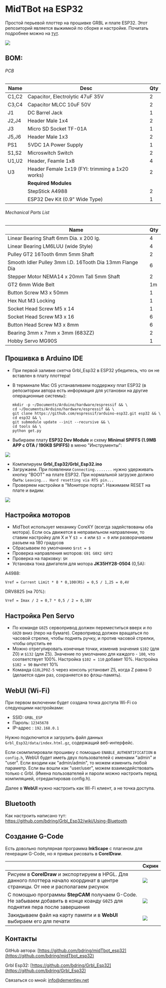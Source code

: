 MidTBot на ESP32
================

Простой перьевой плоттер на прошивке GRBL и плате ESP32. Этот репозиторий является выжимкой по сборке и настройке. Почитать подробнее можно на [тут](https://github.com/bdring/midTbot_esp32).

![](./img/device.jpg)

## BOM:

###### PCB

|Name|Desc|Qty
|---|---|---
|C1,C2|Capacitor, Electrolytic 47uF 35V|2
|C3,C4|Capacitor MLCC 10uF 50V|2
|J1|DC Barrel Jack|1
|J2,J4|Header Male 1x4|2
|J3|Micro SD Socket TF-01A|1
|J5,J6|Header Male 1x3|2
|PS1|5VDC 1A Power Supply|1
|S1,S2|Microswitch Switch|2
|U1,U2|Header, Feamle 1x8|4
|U3|Header Female 1x19 (FYI: trimming a 1x20 works)|2
||**Required Modules**|
||StepStick A4988|2
||ESP32 Dev Kit (0.9" Wide Type)|1

###### Mechanical Parts List

|Name|Qty
|---|---
|Linear Bearing Shaft 6mm Dia. x 200 lg.|4
|Linear Bearing LM6LUU (wide Style)|4
|Pulley GT2 16Tooth 6mm 5mm Shaft|2
|Smooth Idler Pulley 3mm I.D. 16Tooth Dia 13mm Flange Dia|6
|Stepper Motor NEMA14 x 20mm Tall 5mm Shaft|2
|GT2 6mm Wide Belt|1m
|Button Screw M3 x 50mm|1
|Hex Nut M3 Locking|1
|Socket Head Screw M5 x 14|1
|Socket Head Screw M3 x 16|6
|Button Head Screw M3 x 8mm|6
|Bearing 3mm x 7mm x 3mm (683ZZ)|2
|Hobby Servo MG90S|1

## Прошивка в Arduino IDE

- При первой заливке скетча Grbl_Esp32 в ESP32 убедитесь, что он не вставлен в плату плоттера!
- В терминале Mac OS устанавливаем поддержку плат ESP32 (в репозитории автора есть информация для установки на другие операционные системы):

  ```
  mkdir -p ~/Documents/Arduino/hardware/espressif && \
  cd ~/Documents/Arduino/hardware/espressif && \
  git clone https://github.com/espressif/arduino-esp32.git esp32 && \
  cd esp32 && \
  git submodule update --init --recursive && \
  cd tools && \
  python get.py 
  ```
- Выбираем плату **ESP32 Dev Module** и схему **Minimal SPIFFS (1.9MB APP с OTA / 190KB SPIFFS)** в меню "Инструменты":

![](./img/arduino.jpg)

- Компилируем **Grbl\_Esp32/Grbl\_Esp32.ino**
- Загружаем. При появлении ```Connecting........``` нужно удерживать кнопку "BOOT" на плате ESP32. При нормальной загрузке должно быть: ```Leaving... Hard resetting via RTS pin...```
- Проверяем настройки в "Мониторе порта". Нажимаем RESET на плате и видим:

![](./img/uart.jpg)

## Настройка моторов

- MidTbot использует механику CoreXY (всегда задействованы оба мотора). Если ось движется в неправильном направлении, то ставим настройку для X и Y ```$3 = 4``` или ```$3 = 0``` или разворачиваем разъем на 180 градусов
- Сбрасываем по умолчанию ```$rst = $```
- Проверка направления моторов: ```G91 G0X2 G0Y2```
- Проверка на парковку: ```$H```
- Установка тока двигателя для мотора **JK35HY28-0504** (0,5A): 

A4988:

```
Vref = Current Limit * 8 * 0,100(RS) = 0,5 / 1,25 = 0,4V
```

DRV8825 (на 70%):

```
Vref = Imax / 2 = 0,7 * 0,5 / 2 = 0,18V
```

## Настройка Pen Servo

- По команде ```G0Z5``` сервопривод должен переместиться вверх и по ```G0Z0``` вниз (перо на бумаге). Сервопривод должен вращаться по часовой стрелке, чтобы поднять ручку, и против часовой стрелки, чтобы опустить ее
- Можно отрегулировать конечные точки, изменив значения ```$102``` (для Z0) и ```$132``` (для Z5). Значение по умолчанию для каждого - ```100```, что соответствует 100%. Настройка ```$102 = 110``` добавит 10%. Настройка ```$102 = 90``` вычтет 10%
- Команда ```G10L2P0Z-5``` через консоль установит Z5, когда Z равна 0 (делается один раз, сохраняется во флэш-память).

## WebUI (Wi-Fi)

При первом включении будет создана точка доступа Wi-Fi со следующими настройками:

- SSID: ```GRBL_ESP```
- Пароль: ```12345678```
- IP-адрес : ```192.168.0.1```

Нужно подключится и загрузить файл данных ```Grbl_Esp32/data/index.html.gz```, содержащий веб-интерфейс.

Если скомпилировали прошивку с помощью ```ENABLE_AUTHENTIFICATION``` в ```config.h```, WebUI будет иметь двух пользователей с именами "admin" и "user". Если входим как "admin/admin", то  можем изменить любой параметр. Если вы вошли как "user/user", можем взаимодействовать только с Grbl. (Имена пользователей и пароли можно настроить перед компиляцией, отредактировав config.h).

Далее в **WebUI** нужно настроить как Wi-Fi клиент, а не точка доступа.

## Bluetooth

Как настроить написано тут: https://github.com/bdring/Grbl_Esp32/wiki/Using-Bluetooth

## Создание G-Code

Есть довольно популярная программа **InkScape** с плагином для генерации G-Code, но я привык рисовать в **CorelDraw**.

|                          | Скрин
|--------------------------|-----------------------------
| Рисуем в **CorelDraw** и экспортируем в HPGL. Для данного плоттера начало координат в центре страницы. От нее и располагаем рисунок   | ![](./img/coreldraw.png)
| С помощью программы **StepCAM** получаем G-Code. Не забываем добавить в конце коанду ```G0Z5``` для поднятия пера после завершения | ![](./img/stepcam.png)
| Закидываем файл на карту памяти и в **WebUI** выбираем его для печати | ![](./img/sd.png)

## Контакты

GitHub автора: [https://github.com/bdring/midTbot_esp32](https://github.com/bdring/midTbot_esp32)

Grbl Esp32: [https://github.com/bdring/Grbl_Esp32](https://github.com/bdring/Grbl_Esp32)

Связаться со мной: info@dementiev.net